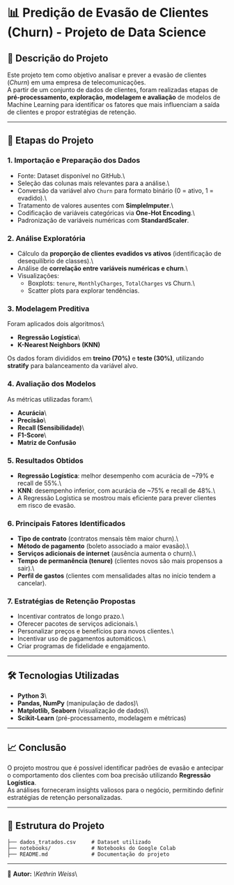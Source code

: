 # 📊 Predição de Evasão de Clientes (Churn) - Projeto de Data Science

## 📌 Descrição do Projeto

Este projeto tem como objetivo analisar e prever a evasão de clientes
(*Churn*) em uma empresa de telecomunicações.\
A partir de um conjunto de dados de clientes, foram realizadas etapas de
**pré-processamento, exploração, modelagem e avaliação** de modelos de
Machine Learning para identificar os fatores que mais influenciam a
saída de clientes e propor estratégias de retenção.

------------------------------------------------------------------------

## 🚀 Etapas do Projeto

### 1. Importação e Preparação dos Dados

-   Fonte: Dataset disponível no GitHub.\
-   Seleção das colunas mais relevantes para a análise.\
-   Conversão da variável alvo `Churn` para formato binário (0 = ativo,
    1 = evadido).\
-   Tratamento de valores ausentes com **SimpleImputer**.\
-   Codificação de variáveis categóricas via **One-Hot Encoding**.\
-   Padronização de variáveis numéricas com **StandardScaler**.

### 2. Análise Exploratória

-   Cálculo da **proporção de clientes evadidos vs ativos**
    (identificação de desequilíbrio de classes).\
-   Análise de **correlação entre variáveis numéricas e churn**.\
-   Visualizações:
    -   Boxplots: `tenure`, `MonthlyCharges`, `TotalCharges` vs Churn.\
    -   Scatter plots para explorar tendências.

### 3. Modelagem Preditiva

Foram aplicados dois algoritmos:\
- **Regressão Logística**\
- **K-Nearest Neighbors (KNN)**

Os dados foram divididos em **treino (70%)** e **teste (30%)**,
utilizando **stratify** para balanceamento da variável alvo.

### 4. Avaliação dos Modelos

As métricas utilizadas foram:\
- **Acurácia**\
- **Precisão**\
- **Recall (Sensibilidade)**\
- **F1-Score**\
- **Matriz de Confusão**

### 5. Resultados Obtidos

-   **Regressão Logística**: melhor desempenho com acurácia de \~79% e
    recall de 55%.\
-   **KNN**: desempenho inferior, com acurácia de \~75% e recall de
    48%.\
-   A Regressão Logística se mostrou mais eficiente para prever clientes
    em risco de evasão.

### 6. Principais Fatores Identificados

-   **Tipo de contrato** (contratos mensais têm maior churn).\
-   **Método de pagamento** (boleto associado a maior evasão).\
-   **Serviços adicionais de internet** (ausência aumenta o churn).\
-   **Tempo de permanência (tenure)** (clientes novos são mais propensos
    a sair).\
-   **Perfil de gastos** (clientes com mensalidades altas no início
    tendem a cancelar).

### 7. Estratégias de Retenção Propostas

-   Incentivar contratos de longo prazo.\
-   Oferecer pacotes de serviços adicionais.\
-   Personalizar preços e benefícios para novos clientes.\
-   Incentivar uso de pagamentos automáticos.\
-   Criar programas de fidelidade e engajamento.

------------------------------------------------------------------------

## 🛠️ Tecnologias Utilizadas

-   **Python 3**\
-   **Pandas, NumPy** (manipulação de dados)\
-   **Matplotlib, Seaborn** (visualização de dados)\
-   **Scikit-Learn** (pré-processamento, modelagem e métricas)

------------------------------------------------------------------------

## 📈 Conclusão

O projeto mostrou que é possível identificar padrões de evasão e
antecipar o comportamento dos clientes com boa precisão utilizando
**Regressão Logística**.\
As análises forneceram insights valiosos para o negócio, permitindo
definir estratégias de retenção personalizadas.

------------------------------------------------------------------------

## 📂 Estrutura do Projeto

    ├── dados_tratados.csv     # Dataset utilizado
    ├── notebooks/             # Notebooks do Google Colab
    ├── README.md              # Documentação do projeto

------------------------------------------------------------------------

📌 **Autor:** *\Kethrin Weiss*\


